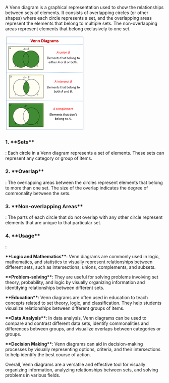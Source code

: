  
<p>A Venn diagram is a graphical representation used to show the relationships between sets of elements. It consists of overlapping circles (or other shapes) where each circle represents a set, and the overlapping areas represent the elements that belong to multiple sets. The non-overlapping areas represent elements that belong exclusively to one set.<p>
<img src="image.png" alt="???" width="250" height="300"> 

<p><h3>1. **Sets**</h3>: Each circle in a Venn diagram represents a set of elements. These sets can represent any category or group of items.</p>

<p><h3>2. **Overlap**</h3>: The overlapping areas between the circles represent elements that belong to more than one set. The size of the overlap indicates the degree of commonality between the sets.</p>

<p><h3>3. **Non-overlapping Areas**</h3>: The parts of each circle that do not overlap with any other circle represent elements that are unique to that particular set.</p>

<p><h3>4. **Usage**</h3>:</p>
   <p><b>**Logic and Mathematics**</b>: Venn diagrams are commonly used in logic, mathematics, and statistics to visually represent relationships between different sets, such as intersections, unions, complements, and subsets.</p>
  <p><b>**Problem-solving**</b>: They are useful for solving problems involving set theory, probability, and logic by visually organizing information and identifying relationships between different sets.</p>
  <p><b>**Education**</b>: Venn diagrams are often used in education to teach concepts related to set theory, logic, and classification. They help students visualize relationships between different groups of items.</p>
  <p><b>**Data Analysis**</b>: In data analysis, Venn diagrams can be used to compare and contrast different data sets, identify commonalities and differences between groups, and visualize overlaps between categories or groups.</p>
  <p><b>**Decision Making**</b>: Venn diagrams can aid in decision-making processes by visually representing options, criteria, and their intersections to help identify the best course of action.</p>

<p>Overall, Venn diagrams are a versatile and effective tool for visually organizing information, analyzing relationships between sets, and solving problems in various fields.<p>
